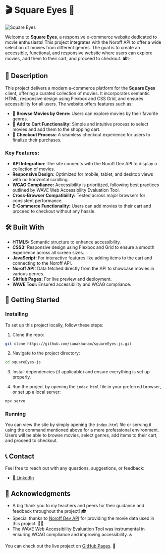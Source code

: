 # 🎬 Square Eyes 🍿

![Square Eyes](https://i.postimg.cc/3ww4snxd/Screenshot-2024-10-01-222731.png)

Welcome to **Square Eyes**, a responsive e-commerce website dedicated to movie enthusiasts! This project integrates with the Noroff API to offer a wide selection of movies from different genres. The goal is to create an accessible, functional, and responsive website where users can explore movies, add them to their cart, and proceed to checkout. 📽️✨

## 📖 Description

This project delivers a modern e-commerce platform for the **Square Eyes** client, offering a curated collection of movies. It incorporates semantic HTML, responsive design using Flexbox and CSS Grid, and ensures accessibility for all users. The website offers features such as:

- 🌟 **Browse Movies by Genre:** Users can explore movies by their favorite genres.
- 🛒 **Add to Cart Functionality:** Simple and intuitive process to select movies and add them to the shopping cart.
- 🧾 **Checkout Process:** A seamless checkout experience for users to finalize their purchases.

### Key Features:
- **API Integration:** The site connects with the Noroff Dev API to display a collection of movies.
- **Responsive Design:** Optimized for mobile, tablet, and desktop views with no horizontal scrolling.
- **WCAG Compliance:** Accessibility is prioritized, following best practices outlined by WAVE Web Accessibility Evaluation Tool.
- **Cross-Browser Compatibility:** Tested across major browsers for consistent performance.
- **E-Commerce Functionality:** Users can add movies to their cart and proceed to checkout without any hassle.
  
## 🛠️ Built With

- **HTML5:** Semantic structure to enhance accessibility.
- **CSS3:** Responsive design using Flexbox and Grid to ensure a smooth experience across all screen sizes.
- **JavaScript:** For interactive features like adding items to the cart and connecting to the Noroff API.
- **Noroff API:** Data fetched directly from the API to showcase movies in various genres.
- **GitHub Pages:** For live preview and deployment.
- **WAVE Tool:** Ensured accessibility and WCAG compliance.

## 🚀 Getting Started

### Installing

To set up this project locally, follow these steps:

1. Clone the repo:

```bash
git clone https://github.com/sanakhuram/squareEyes-js.git
```

2. Navigate to the project directory:

```bash
cd squareEyes-js
```

3. Install dependencies (if applicable) and ensure everything is set up properly.

4. Run the project by opening the `index.html` file in your preferred browser, or set up a local server:

```bash
npx serve
```

### Running

You can view the site by simply opening the `index.html` file or serving it using the command mentioned above for a more professional environment. Users will be able to browse movies, select genres, add items to their cart, and proceed to checkout.


## 📞 Contact

Feel free to reach out with any questions, suggestions, or feedback:

- [🔗 LinkedIn](https://www.linkedin.com/in/sana-khuram-157ba02b7/)

## 🙌 Acknowledgments

- A big thank you to my teachers and peers for their guidance and feedback throughout the project! 🎓
- Special thanks to [Noroff Dev API](https://noroff.dev) for providing the movie data used in this project. 🍿🎥
- The WAVE Web Accessibility Evaluation Tool was instrumental in ensuring WCAG compliance and improving accessibility. ♿

You can check out the live project on [GitHub Pages](https://sanakhuram.github.io/squareEyes-js/). 👀
